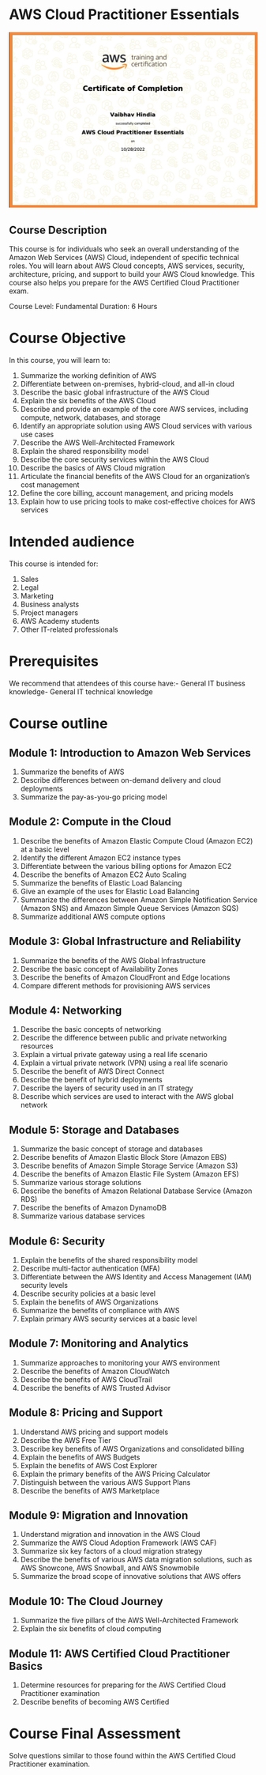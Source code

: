 # AWS Cloud Practitioner Essentials
![AWS Cloud Practitioner Essentials_Certificate](https://github.com/vaibhavhindia/AWS-Training-and-Certifications/blob/main/AWS%20Cloud%20Practitioner%20Essentials/aws%20cloud%20practitioner.png)

## Course Description 
This course is for individuals who seek an overall understanding of the Amazon Web Services (AWS) Cloud, independent of specific technical roles. You will learn about AWS Cloud concepts, AWS services, security, architecture, pricing, and support to build your AWS Cloud knowledge. This course also helps you prepare for the AWS Certified Cloud Practitioner exam. 

Course Level: Fundamental
Duration: 6 Hours

# Course Objective 
In this course, you will learn to:

1. Summarize the working definition of AWS
2. Differentiate between on-premises, hybrid-cloud, and all-in cloud
3. Describe the basic global infrastructure of the AWS Cloud
4. Explain the six benefits of the AWS Cloud
5. Describe and provide an example of the core AWS services, including compute, network, databases, and storage
6. Identify an appropriate solution using AWS Cloud services with various use cases
7. Describe the AWS Well-Architected Framework
8. Explain the shared responsibility model
9. Describe the core security services within the AWS Cloud
10. Describe the basics of AWS Cloud migration
11. Articulate the financial benefits of the AWS Cloud for an organization’s cost management
12. Define the core billing, account management, and pricing models
13. Explain how to use pricing tools to make cost-effective choices for AWS services

# Intended audience
This course is intended for:

1. Sales
2. Legal
3. Marketing
4. Business analysts
5. Project managers
6. AWS Academy students
7. Other IT-related professionals

# Prerequisites
We recommend that attendees of this course have:- General IT business knowledge- General IT technical knowledge

# Course outline
## Module 1: Introduction to Amazon Web Services
1. Summarize the benefits of AWS
2. Describe differences between on-demand delivery and cloud deployments
3. Summarize the pay-as-you-go pricing model

## Module 2: Compute in the Cloud
1. Describe the benefits of Amazon Elastic Compute Cloud (Amazon EC2) at a basic level
2. Identify the different Amazon EC2 instance types
3. Differentiate between the various billing options for Amazon EC2
4. Describe the benefits of Amazon EC2 Auto Scaling
5. Summarize the benefits of Elastic Load Balancing
6. Give an example of the uses for Elastic Load Balancing
7. Summarize the differences between Amazon Simple Notification Service (Amazon SNS) and Amazon Simple Queue Services (Amazon SQS)
8. Summarize additional AWS compute options

## Module 3: Global Infrastructure and Reliability
1. Summarize the benefits of the AWS Global Infrastructure
2. Describe the basic concept of Availability Zones
3. Describe the benefits of Amazon CloudFront and Edge locations
4. Compare different methods for provisioning AWS services

## Module 4: Networking
1. Describe the basic concepts of networking
2. Describe the difference between public and private networking resources
3. Explain a virtual private gateway using a real life scenario
4. Explain a virtual private network (VPN) using a real life scenario
5. Describe the benefit of AWS Direct Connect
6. Describe the benefit of hybrid deployments
7. Describe the layers of security used in an IT strategy
8. Describe which services are used to interact with the AWS global network

## Module 5: Storage and Databases
1. Summarize the basic concept of storage and databases
2. Describe benefits of Amazon Elastic Block Store (Amazon EBS)
3. Describe benefits of Amazon Simple Storage Service (Amazon S3)
4. Describe the benefits of Amazon Elastic File System (Amazon EFS)
5. Summarize various storage solutions
6. Describe the benefits of Amazon Relational Database Service (Amazon RDS)
7. Describe the benefits of Amazon DynamoDB
8. Summarize various database services

## Module 6: Security
1. Explain the benefits of the shared responsibility model
2. Describe multi-factor authentication (MFA)
3. Differentiate between the AWS Identity and Access Management (IAM) security levels
4. Describe security policies at a basic level
5. Explain the benefits of AWS Organizations
6. Summarize the benefits of compliance with AWS
7. Explain primary AWS security services at a basic level

## Module 7: Monitoring and Analytics
1. Summarize approaches to monitoring your AWS environment
2. Describe the benefits of Amazon CloudWatch
3. Describe the benefits of AWS CloudTrail
4. Describe the benefits of AWS Trusted Advisor

## Module 8: Pricing and Support
1. Understand AWS pricing and support models
2. Describe the AWS Free Tier
3. Describe key benefits of AWS Organizations and consolidated billing
4. Explain the benefits of AWS Budgets
5. Explain the benefits of AWS Cost Explorer
6. Explain the primary benefits of the AWS Pricing Calculator
7. Distinguish between the various AWS Support Plans
8. Describe the benefits of AWS Marketplace

## Module 9: Migration and Innovation
1. Understand migration and innovation in the AWS Cloud
2. Summarize the AWS Cloud Adoption Framework (AWS CAF)
3. Summarize six key factors of a cloud migration strategy
4. Describe the benefits of various AWS data migration solutions, such as AWS Snowcone, AWS Snowball, and AWS Snowmobile
5. Summarize the broad scope of innovative solutions that AWS offers
 
## Module 10: The Cloud Journey
1. Summarize the five pillars of the AWS Well-Architected Framework
2. Explain the six benefits of cloud computing

## Module 11: AWS Certified Cloud Practitioner Basics
1. Determine resources for preparing for the AWS Certified Cloud Practitioner examination
2. Describe benefits of becoming AWS Certified

# Course Final Assessment
Solve questions similar to those found within the AWS Certified Cloud Practitioner examination.
